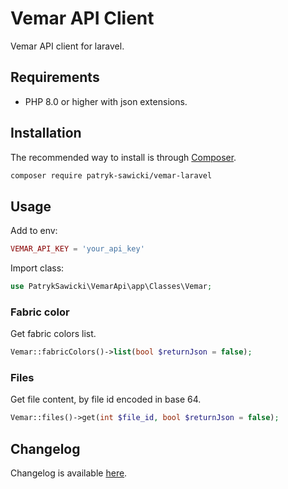 # Vemar API Client

Vemar API client for laravel.

## Requirements

* PHP 8.0 or higher with json extensions.

## Installation

The recommended way to install is through [Composer](http://getcomposer.org).

```bash
composer require patryk-sawicki/vemar-laravel
```

## Usage

Add to env:

```php
VEMAR_API_KEY = 'your_api_key'
```

Import class:

```php
use PatrykSawicki\VemarApi\app\Classes\Vemar;
```

### Fabric color

Get fabric colors list.

```php
Vemar::fabricColors()->list(bool $returnJson = false);
```

### Files

Get file content, by file id encoded in base 64.

```php
Vemar::files()->get(int $file_id, bool $returnJson = false);
```

## Changelog

Changelog is available [here](CHANGELOG.md).
